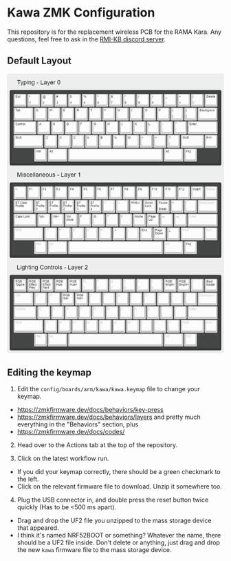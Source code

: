 # Kawa ZMK Configuration

This repository is for the replacement wireless PCB for the RAMA Kara. Any questions, feel free to ask in the [RMI-KB discord server](https://discord.gg/hXcpWvg5zB).

## Default Layout

![Default Kawa layout](images/kawa-default-layout.png)

## Editing the keymap

1. Edit the `config/boards/arm/kawa/kawa.keymap` file to change your keymap.
- https://zmkfirmware.dev/docs/behaviors/key-press
- https://zmkfirmware.dev/docs/behaviors/layers
and pretty much everything in the "Behaviors" section, plus
- https://zmkfirmware.dev/docs/codes/

2. Head over to the Actions tab at the top of the repository.

3. Click on the latest workflow run.

- If you did your keymap correctly, there should be a green checkmark to the left.
- Click on the relevant firmware file to download. Unzip it somewhere too.

4. Plug the USB connector in, and double press the reset button twice quickly (Has to be <500 ms apart).

- Drag and drop the UF2 file you unzipped to the mass storage device that appeared.
- I think it's named NRF52BOOT or something? Whatever the name, there should be a UF2 file inside. Don't delete or anything, just drag and drop the new `kawa` firmware file to the mass storage device.
